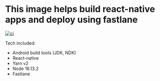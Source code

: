 # This image helps build react-native apps and deploy using fastlane

[![ci](https://github.com/vviikk/docker-fastlane-node/actions/workflows/main.yml/badge.svg)](https://github.com/vviikk/docker-fastlane-node/actions/workflows/main.yml)

Tech included:

- Android build tools (JDK, NDK)
- React-native
- Yarn v2
- Node 16.13.2
- Fastlane
